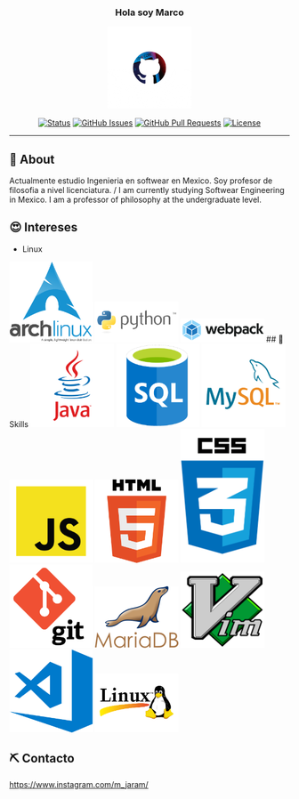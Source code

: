 
<h3 align="center">Hola soy Marco</h3>

<p align="center">
  <a href="" rel="noopener">
 <!-- <img width=100% height=100% src="https://raw.githubusercontent.com/marco-jaram/marco-jaram/main/img/header1200-min.png"> -->

<img width=150 src="https://raw.githubusercontent.com/marco-jaram/marco-jaram/main/img/githubgif.gif">
</p>

<div align="center">

[![Status](https://img.shields.io/badge/status-active-success.svg)](https://github.com/marco-jaram)
[![GitHub Issues](https://img.shields.io/github/issues/kylelobo/The-Documentation-Compendium.svg)](https://github.com/marco-jaram)
[![GitHub Pull Requests](https://img.shields.io/github/issues-pr/kylelobo/The-Documentation-Compendium.svg)](https://github.com/marco-jaram)
[![License](https://img.shields.io/badge/license-MIT-blue.svg)](/LICENSE)

</div>

---


## 🧐 About <a name = "about"></a>

Actualmente estudio Ingenieria en softwear en Mexico. Soy profesor de filosofia a nivel licenciatura. /
I am currently studying Softwear Engineering in Mexico. I am a professor of philosophy at the undergraduate level.

## 😍 Intereses <a name = "Skills"></a>
- Linux
 <img width=150 src="https://raw.githubusercontent.com/marco-jaram/marco-jaram/main/iconos/archlogo.png">
 <img width=150 src="https://raw.githubusercontent.com/marco-jaram/marco-jaram/main/iconos/python.png">
  <img width=150 src="https://raw.githubusercontent.com/marco-jaram/marco-jaram/main/iconos/webpack.png">
## 🚀 Skills <a name = "Skills"></a>

 <img width=150 src="https://raw.githubusercontent.com/marco-jaram/marco-jaram/main/iconos/java.png">
 <img width=150 src="https://raw.githubusercontent.com/marco-jaram/marco-jaram/main/iconos/sql.png">
  <img width=150 src="https://raw.githubusercontent.com/marco-jaram/marco-jaram/main/iconos/mysql2.png">
   <img width=150 src="https://raw.githubusercontent.com/marco-jaram/marco-jaram/main/iconos/js.png">
    <img width=150 src="https://raw.githubusercontent.com/marco-jaram/marco-jaram/main/iconos/html.png">
     <img width=150 src="https://raw.githubusercontent.com/marco-jaram/marco-jaram/main/iconos/css.png">
      <img width=150 src="https://raw.githubusercontent.com/marco-jaram/marco-jaram/main/iconos/git.png">
       <img width=150 src="https://raw.githubusercontent.com/marco-jaram/marco-jaram/main/iconos/mariadb.png"> 
       <img width=150 src="https://raw.githubusercontent.com/marco-jaram/marco-jaram/main/iconos/vim.png">
        <img width=150 src="https://github.com/marco-jaram/marco-jaram/blob/main/iconos/vsc.png?raw=true">
         <img width=150 src="https://raw.githubusercontent.com/marco-jaram/marco-jaram/main/iconos/linixpiguino.png">

## ⛏️ Contacto <a name = "built_using"></a>

https://www.instagram.com/m_jaram/



